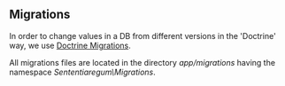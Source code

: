 ## Migrations

In order to change values in a DB from different versions in the 'Doctrine' way, we use [Doctrine Migrations](http://symfony.com/doc/current/bundles/DoctrineMigrationsBundle/index.html).

All migrations files are located in the directory *app/migrations* having the namespace *Sententiaregum\Migrations*.